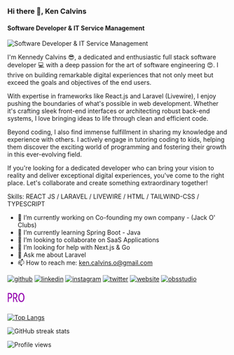### Hi there 👋, Ken Calvins
#### Software Developer & IT Service Management
![Software Developer & IT Service Management](https://github.com/ckodhiambo/ckodhiambo/blob/main/istockphoto-1137735902-612x612.jpg)

I'm Kennedy Calvins 😎, a dedicated and enthusiastic full stack software developer 💻 with a deep passion for the art of software engineering 😍. I thrive on building remarkable digital experiences that not only meet but exceed the goals and objectives of the end users.

With expertise in frameworks like React.js and Laravel (Livewire), I enjoy pushing the boundaries of what's possible in web development. Whether it's crafting sleek front-end interfaces or architecting robust back-end systems, I love bringing ideas to life through clean and efficient code.

Beyond coding, I also find immense fulfillment in sharing my knowledge and experience with others. I actively engage in tutoring coding to kids, helping them discover the exciting world of programming and fostering their growth in this ever-evolving field.

If you're looking for a dedicated developer who can bring your vision to reality and deliver exceptional digital experiences, you've come to the right place. Let's collaborate and create something extraordinary together!

Skills: REACT JS / LARAVEL / LIVEWIRE / HTML / TAILWIND-CSS / TYPESCRIPT

- 🔭 I’m currently working on Co-founding my own company - (Jack O' Clubs) 
- 🌱 I’m currently learning Spring Boot - Java 
- 👯 I’m looking to collaborate on SaaS Applications 
- 🤔 I’m looking for help with Next.js & Go 
- 💬 Ask me about Laravel 
- 📫 How to reach me: ken.calvins.o@gmail.com 


[<img src='https://cdn.jsdelivr.net/npm/simple-icons@3.0.1/icons/github.svg' alt='github' height='40'>](https://github.com/ckodhiambo)  [<img src='https://cdn.jsdelivr.net/npm/simple-icons@3.0.1/icons/linkedin.svg' alt='linkedin' height='40'>](https://www.linkedin.com/in/https://www.linkedin.com/in/kennedy-calvins-104011155//)  [<img src='https://cdn.jsdelivr.net/npm/simple-icons@3.0.1/icons/instagram.svg' alt='instagram' height='40'>](https://www.instagram.com/https://www.instagram.com/_ken_calvins_o//)  [<img src='https://cdn.jsdelivr.net/npm/simple-icons@3.0.1/icons/twitter.svg' alt='twitter' height='40'>](https://twitter.com/@_Ken_Calvins)  [<img src='https://cdn.jsdelivr.net/npm/simple-icons@3.0.1/icons/icloud.svg' alt='website' height='40'>](https://ken-calvins-blog-ckodhiambo.vercel.app/)  [<img src='https://cdn.jsdelivr.net/npm/simple-icons@3.0.1/icons/obsstudio.svg' alt='obsstudio' height='40'>](https://www.jackofclubs.co.ke/)  

<a href='https://github.com/pricing'><img src='https://raw.githubusercontent.com/acervenky/animated-github-badges/master/assets/pro.gif' width='40' height='40'></a> 

[![Top Langs](https://github-readme-stats.vercel.app/api/top-langs/?username=ckodhiambo)](https://github.com/anuraghazra/github-readme-stats)

![GitHub streak stats](https://streak-stats.demolab.com/?user=ckodhiambo)  

![Profile views](https://gpvc.arturio.dev/ckodhiambo)  
